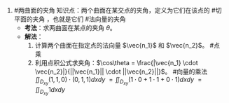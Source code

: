 1. #两曲面的夹角
	知识点：两个曲面在某交点的夹角，定义为它们在该点的 #切平面的夹角 ，也就是它们 #法向量的夹角 
	*   **考法**：求两曲面在某点的夹角 $\theta$。
	*   **解法**：
		1.  计算两个曲面在指定点的法向量 $\vec{n_1}$ 和 $\vec{n_2}$。 #点乘  
		2.  利用点积公式求夹角：$\cos\theta = \frac{|\vec{n_1} \cdot \vec{n_2}|}{||\vec{n_1}|| \cdot ||\vec{n_2}||}$。  #向量的乘法   	
					$\iint_{D_{xy}} (1, 1, 0) \cdot (0, 1, 1) dxdy$
					$= \iint_{D_{xy}} (1 \cdot 0 + 1 \cdot 1 + 0 \cdot 1) dxdy$
					$= \iint_{D_{xy}} 1 dxdy$ 